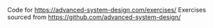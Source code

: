 Code for https://advanced-system-design.com/exercises/
Exercises sourced from https://github.com/advanced-system-design/
